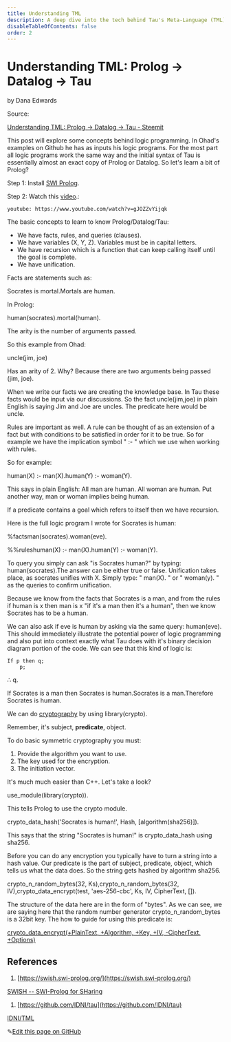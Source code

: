 ```yaml
---
title: Understanding TML
description: A deep dive into the tech behind Tau's Meta-Language (TML).
disableTableOfContents: false
order: 2
---
```


# Understanding TML: Prolog -> Datalog -> Tau

by Dana Edwards

Source:

[Understanding TML: Prolog -> Datalog -> Tau - Steemit](https://steemit.com/tauchain/@dana-edwards/understanding-tml-prolog-datalog-tau)

This post will explore some concepts behind logic programming. In Ohad's examples on Github he has as inputs his logic programs. For the most part all logic programs work the same way and the initial syntax of Tau is essentially almost an exact copy of Prolog or Datalog. So let's learn a bit of Prolog?

Step 1: Install [SWI Prolog](http://www.swi-prolog.org/).

Step 2: Watch this [video](https://www.youtube.com/watch?v=gJOZZvYijqk).:

`youtube: https://www.youtube.com/watch?v=gJOZZvYijqk`

The basic concepts to learn to know Prolog/Datalog/Tau:

- We have facts, rules, and queries (clauses).
- We have variables (X, Y, Z). Variables must be in capital letters.
- We have recursion which is a function that can keep calling itself until the goal is complete.
- We have unification.

Facts are statements such as:

Socrates is mortal.Mortals are human.

In Prolog:

human(socrates).mortal(human).

The arity is the number of arguments passed.

So this example from Ohad:

uncle(jim, joe)

Has an arity of 2. Why? Because there are two arguments being passed (jim, joe).

When we write our facts we are creating the knowledge base. In Tau these facts would be input via our discussions. So the fact uncle(jim,joe) in plain English is saying Jim and Joe are uncles. The predicate here would be uncle.

Rules are important as well. A rule can be thought of as an extension of a fact but with conditions to be satisfied in order for it to be true. So for example we have the implication symbol " :- " which we use when working with rules.

So for example:

human(X) :- man(X).human(Y) :- woman(Y).

This says in plain English: All man are human. All woman are human. Put another way, man or woman implies being human.

If a predicate contains a goal which refers to itself then we have recursion.

Here is the full logic program I wrote for Socrates is human:

%factsman(socrates).woman(eve).

%%ruleshuman(X) :- man(X).human(Y) :- woman(Y).

To query you simply can ask "is Socrates human?" by typing: human(socrates).The answer can be either true or false. Unification takes place, as socrates unifies with X. Simply type: " man(X). " or " woman(y). " as the queries to confirm unification.

Because we know from the facts that Socrates is a man, and from the rules if human is x then man is x "if it's a man then it's a human", then we know Socrates has to be a human.

We can also ask if eve is human by asking via the same query: human(eve). This should immediately illustrate the potential power of logic programming and also put into context exactly what Tau does with it's binary decision diagram portion of the code. We can see that this kind of logic is:

```
If p then q;
    p;

```

∴ q.

If Socrates is a man then Socrates is human.Socrates is a man.Therefore Socrates is human.

We can do [cryptography](https://www.metalevel.at/prolog/cryptography) by using library(crypto).

Remember, it's subject, **predicate**, object.

To do basic symmetric cryptography you must:

1. Provide the algorithm you want to use.
2. The key used for the encryption.
3. The initiation vector.

It's much much easier than C++. Let's take a look?

use_module(library(crypto)).

This tells Prolog to use the crypto module.

crypto_data_hash('Socrates is human!', Hash, [algorithm(sha256)]).

This says that the string "Socrates is human!" is crypto_data_hash using sha256.

Before you can do any encryption you typically have to turn a string into a hash value. Our predicate is the part of subject, predicate, object, which tells us what the data does. So the string gets hashed by algorithm sha256.

crypto_n_random_bytes(32, Ks),crypto_n_random_bytes(32, IV),crypto_data_encrypt(test, 'aes-256-cbc', Ks, IV, CipherText, []).

The structure of the data here are in the form of "bytes". As we can see, we are saying here that the random number generator crypto_n_random_bytes is a 32bit key. The how to guide for using this predicate is:

[crypto_data_encrypt(+PlainText, +Algorithm, +Key, +IV, -CipherText, +Options)](http://eu.swi-prolog.org/pldoc/doc_for?object=crypto_data_encrypt/6)

## **References**

1. [https://swish.swi-prolog.org/](https://swish.swi-prolog.org/)

[SWISH -- SWI-Prolog for SHaring](https://swish.swi-prolog.org/)

1. [https://github.com/IDNI/tau](https://github.com/IDNI/tau)

[IDNI/TML](https://github.com/IDNI/tau)

✎[Edit this page on GitHub](https://github.com/TauGuide/tau-guide-documents/blob/master/docs/Tutorials/understanding-tml-prolog-datalog-tau.md)

